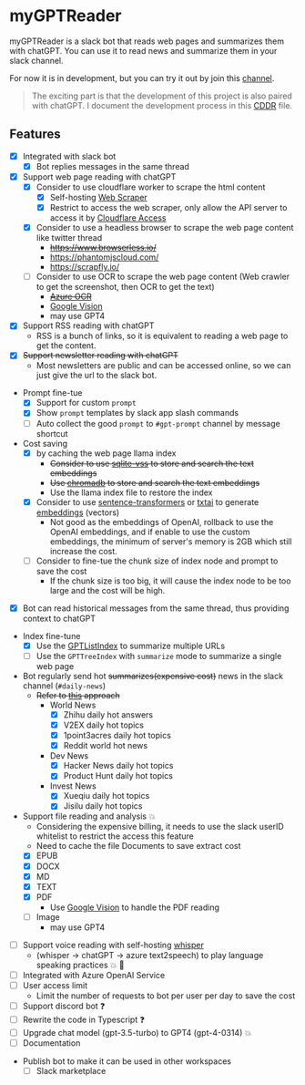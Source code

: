 # myGPTReader

myGPTReader is a slack bot that reads web pages and summarizes them with chatGPT. You can use it to read news and summarize them in your slack channel.

For now it is in development, but you can try it out by join this [channel](https://join.slack.com/t/bmpidev/shared_invite/zt-1regrk2ie-NiHipq2gflLrycWcmVG7XQ).

> The exciting part is that the development of this project is also paired with chatGPT. I document the development process in this [CDDR](docs/chatGPT/CDDR.md) file.

## Features

- [x] Integrated with slack bot
  - [x] Bot replies messages in the same thread
- [x] Support web page reading with chatGPT
  - [x] Consider to use cloudflare worker to scrape the html content
    - [x] Self-hosting [Web Scraper](https://github.com/adamschwartz/web.scraper.workers.dev)
    - [x] Restrict to access the web scraper, only allow the API server to access it by [Cloudflare Access](https://www.cloudflare.com/products/zero-trust/access/)
  - [x] Consider to use a headless browser to scrape the web page content like twitter thread
    - ~~https://www.browserless.io/~~
    - https://phantomjscloud.com/
    - https://scrapfly.io/
  - [ ] Consider to use OCR to scrape the web page content (Web crawler to get the screenshot, then OCR to get the text)
    - ~~[Azure OCR](https://learn.microsoft.com/en-us/azure/cognitive-services/computer-vision/overview-ocr)~~
    - [Google Vision](https://cloud.google.com/vision)
    - may use GPT4
- [x] Support RSS reading with chatGPT
  - RSS is a bunch of links, so it is equivalent to reading a web page to get the content.
- [x] ~~Support newsletter reading with chatGPT~~
  - Most newsletters are public and can be accessed online, so we can just give the url to the slack bot.
- Prompt fine-tue
  - [x] Support for custom `prompt`
  - [x] Show `prompt` templates by slack app slash commands
  - [ ] Auto collect the good `prompt` to `#gpt-prompt` channel by message shortcut
- Cost saving
  - [x] by caching the web page llama index
    - ~~Consider to use [sqlite-vss](https://github.com/asg017/sqlite-vss) to store and search the text embeddings~~
    - ~~Use [chromadb](https://github.com/chroma-core/chroma) to store and search the text embeddings~~
    - Use the llama index file to restore the index
  - [x] Consider to use [sentence-transformers](https://github.com/UKPLab/sentence-transformers) or [txtai](https://github.com/neuml/txtai) to generate [embeddings](https://github.com/asg017/sqlite-vss/blob/main/examples/headlines/build/add_embeddings.py) (vectors)
    - Not good as the embeddings of OpenAI, rollback to use the OpenAI embeddings, and if enable to use the custom embeddings, the minimum of server's memory is 2GB which still increase the cost.
  - [ ] Consider to fine-tue the chunk size of index node and prompt to save the cost
    - If the chunk size is too big, it will cause the index node to be too large and the cost will be high.
- [x] Bot can read historical messages from the same thread, thus providing context to chatGPT
- Index fine-tune
  - [x] Use the [GPTListIndex](https://github.com/jerryjliu/llama_index/issues/753#issuecomment-1472387421) to summarize multiple URLs
  - [ ] Use the `GPTTreeIndex` with `summarize` mode to summarize a single web page
- Bot regularly send hot ~~summarizes(expensive cost)~~ news in the slack channel (`#daily-news`)
  - ~~Refer to [this](https://github.com/SkywalkerDarren/chatWeb/blob/c2ad05a97aecbe1bc0c846476ea003640f2a0f2e/main.py#L144-L175) approach~~
    - World News
      - [x] Zhihu daily hot answers
      - [x] V2EX daily hot topics
      - [x] 1point3acres daily hot topics
      - [x] Reddit world hot news
    - Dev News
      - [x] Hacker News daily hot topics
      - [x] Product Hunt daily hot topics
    - Invest News
      - [x] Xueqiu daily hot topics
      - [x] Jisilu daily hot topics
- Support file reading and analysis 💥
  - Considering the expensive billing, it needs to use the slack userID whitelist to restrict the access this feature
  - Need to cache the file Documents to save extract cost
  - [x] EPUB
  - [x] DOCX
  - [x] MD
  - [x] TEXT
  - [x] PDF
    - Use [Google Vision](https://cloud.google.com/vision/docs/pdf) to handle the PDF reading
  - [ ] Image
    - may use GPT4
- [ ] Support voice reading with self-hosting [whisper](https://github.com/aarnphm/whispercpp)
  - (whisper -> chatGPT -> azure text2speech) to play language speaking practices 💥 🚩
- [ ] Integrated with Azure OpenAI Service
- [ ] User access limit
  - Limit the number of requests to bot per user per day to save the cost
- [ ] Support discord bot ❓
- [ ] Rewrite the code in Typescript ❓
- [ ] Upgrade chat model (gpt-3.5-turbo) to GPT4 (gpt-4-0314) 💥
- [ ] Documentation
- Publish bot to make it can be used in other workspaces
  - [ ] Slack marketplace
